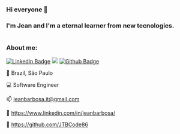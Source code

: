 
### Hi everyone 👋

### I'm Jean and I'm a eternal learner from new tecnologies.
#
### About me:
[![Linkedin Badge](https://img.shields.io/badge/LinkedIn-0077B5?style=for-the-badge&logo=linkedin&logoColor=white)]( LINK_LINKEDIN)
<img src="https://img.shields.io/badge/Gmail-D14836?style=for-the-badge&logo=gmail&logoColor=white" />
[![Github Badge](https://img.shields.io/badge/-Github-000?style=flat-square&logo=Github&logoColor=white&link=LINK_GIT)](LINK_GIT) 

🏡 Brazil, São Paulo

:computer: Software Engineer

:mailbox: jeanbarbosa.it@gmail.com

🔗 https://www.linkedin.com/in/jeanbarbosa/

🔗 https://github.com/JTBCode86

#
<!--
### Hi there 👋
**JTBCode86/JTBCode86** is a ✨ _special_ ✨ repository because its `README.md` (this file) appears on your GitHub profile.

Here are some ideas to get you started:

- 🔭 I’m currently working on ...
- 🌱 I’m currently learning ...
- 👯 I’m looking to collaborate on ...
- 🤔 I’m looking for help with ...
- 💬 Ask me about ...
- 📫 How to reach me: ...
- 😄 Pronouns: ...
- ⚡ Fun fact: ...
-->
